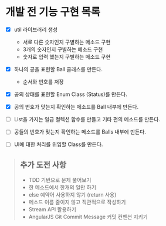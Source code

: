 # 개발 전 기능 구현 목록

- [X] util 라이브러리 생성
  - 서로 다른 숫자인지 구별하는 메소드 구현
  - 3개의 숫자인지 구별하는 메소드 구현
  - 숫자로 입력 했는지 구별하는 메소드 구현
- [X] 하나의 공을 표현할 Ball 클래스를 만든다.
  - 순서와 번호를 저장
- [X] 공의 상태를 표현할 Enum Class (Status)를 만든다.
- [X] 공의 번호가 맞는지 확인하는 메소드를 Ball 내부에 만든다.
- [ ] List<Ball>을 가지는 일급 컬렉션 함수를 만들고 기타 편의 메소드를 만든다.
- [ ] 공들의 번호가 맞는지 확인하는 메소드를 Balls 내부에 만든다.
- [ ] UI에 대한 처리를 위임할 Class를 만든다.


> ## 추가 도전 사항
> - TDD 기반으로 문제 풀어보기
> - 한 메소드에서 한개의 일만 하기
> - else 예약어 사용하지 않기 (return 사용)
> - 메소드 이름 줄이지 않고 직관적으로 작성하기
> - Stream API 활용하기
> - AngularJS Git Commit Message 커밋 컨벤션 지키기